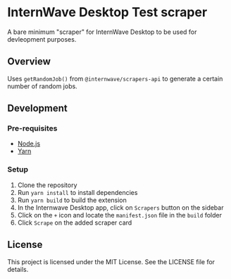# InternWave Desktop Test scraper
A bare minimum "scraper" for InternWave Desktop to be used for devleopment purposes.

## Overview
Uses `getRandomJob()` from `@internwave/scrapers-api` to generate a certain number of random jobs.

## Development

### Pre-requisites
- [Node.js](https://nodejs.org/en/)
- [Yarn](https://yarnpkg.com/)
  
### Setup
1. Clone the repository
2. Run `yarn install` to install dependencies
3. Run `yarn build` to build the extension
4. In the Internwave Desktop app, click on `Scrapers` button on the sidebar
5. Click on the `+` icon and locate the `manifest.json` file in the `build` folder
6. Click `Scrape` on the added scraper card

## License
This project is licensed under the MIT License. See the LICENSE file for details.
